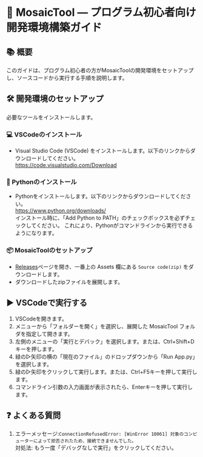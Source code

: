 # 🌟 MosaicTool — プログラム初心者向け開発環境構築ガイド  
## 📚 概要  
このガイドは、プログラム初心者の方がMosaicToolの開発環境をセットアップし、ソースコードから実行する手順を説明します。  
## 🛠️ 開発環境のセットアップ  
必要なツールをインストールします。  

### 💻 VSCodeのインストール  
- Visual Studio Code (VSCode) をインストールします。以下のリンクからダウンロードしてください。  
https://code.visualstudio.com/Download  

### 🐍 Pythonのインストール  
- Pythonをインストールします。以下のリンクからダウンロードしてください。  
https://www.python.org/downloads/  
インストール時に、「Add Python to PATH」のチェックボックスを必ずチェックしてください。 これにより、Pythonがコマンドラインから実行できるようになります。  

### 📦 MosaicToolのセットアップ  
  - [Releases](https://github.com/umyuu/MosaicTool/releases)ページを開き、一番上の Assets 欄にある `Source code(zip)` をダウンロードします。  
  - ダウンロードしたzipファイルを展開します。  

## ▶️ VSCodeで実行する  
  1. VSCodeを開きます。  
  1. メニューから「フォルダーを開く」を選択し、展開した MosaicTool フォルダを指定して開きます。  
  1. 左側のメニューの「実行とデバック」を選択します。または、Ctrl+Shift+Dキーを押します。
  1. 緑の▷矢印の横の「現在のファイル」のドロップダウンから「Run App.py」を選択します。  
  1. 緑の▷矢印をクリックして実行します。または、Ctrl+F5キーを押して実行します。  
  1. コマンドライン引数の入力画面が表示されたら、Enterキーを押して実行します。  

## ❓ よくある質問  
1. エラーメッセージ:`ConnectionRefusedError: [WinError 10061] 対象のコンピューターによって拒否されたため、接続できませんでした。`  
対処法: もう一度「デバッグなしで実行」をクリックしてください。  

